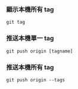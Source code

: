 
### 顯示本機所有 tag ###
``` git tag ```

### 推送本機單一 tag ###
``` git push origin [tagname] ```

### 推送本機所有 tag ###
``` git push origin --tags ```

